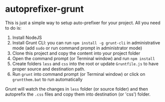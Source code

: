 # autoprefixer-grunt
This is just a simple way to setup auto-prefixer for your project. All you need to do is:

1. Install NodeJS
2. Install Grunt CLI: you can run `npm install -g grunt-cli` in administrative mode (add `sudo` or run command prompt in administrator mode)
2. Clone this project and copy the content into your project folder
3. Open the command prompt (or Terminal window) and run `npm install`
4. Create folders `less` and `css` into the root or update `Gruntfile.js` to have proper source and destination path.
5. Run `grunt` into command prompt (or Terminal window) or click on `gruntthem.bat` to run automatically

Grunt will watch the changes in `less` folder (or source folder) and then autoprefix the `.css` files and copy them into destination (or 'css') folder.
